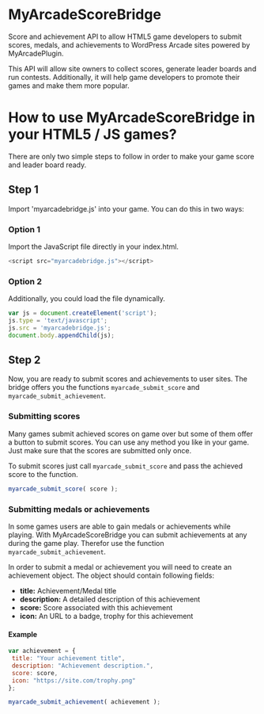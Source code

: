 # MyArcadeScoreBridge
Score and achievement API to allow HTML5 game developers to submit scores, medals, and achievements to WordPress Arcade sites powered by MyArcadePlugin.

This API will allow site owners to collect scores, generate leader boards and run contests. Additionally, it will help game developers to promote their games and make them more popular.

# How to use MyArcadeScoreBridge in your HTML5 / JS games?

There are only two simple steps to follow in order to make your game score and leader board ready.

## Step 1
Import 'myarcadebridge.js' into your game. You can do this in two ways:

### Option 1
Import the JavaScript file directly in your index.html.

```javascript
<script src="myarcadebridge.js"></script>
```

### Option 2
Additionally, you could load the file dynamically.

```javascript
var js = document.createElement('script');
js.type = 'text/javascript';
js.src = 'myarcadebridge.js';
document.body.appendChild(js);
```

## Step 2
Now, you are ready to submit scores and achievements to user sites. The bridge offers you the functions `myarcade_submit_score` and `myarcade_submit_achievement`.

### Submitting scores
Many games submit achieved scores on game over but some of them offer a button to submit scores. You can use any method you like in your game. Just make sure that the scores are submitted only once.

To submit scores just call `myarcade_submit_score` and pass the achieved score to the function.

```javascript
myarcade_submit_score( score );
```

### Submitting medals or achievements
In some games users are able to gain medals or achievements while playing. With MyArcadeScoreBridge you can submit achievements at any during the game play. Therefor use the function `myarcade_submit_achievement`.

In order to submit a medal or achievement you will need to create an achievement object. The object should contain following fields:

* **title:** Achievement/Medal title
* **description:** A detailed description of this achievement
* **score:** Score associated with this achievement
* **icon:** An URL to a badge, trophy for this achievement

#### Example

```javascript
var achievement = {
 title: "Your achievement title",
 description: "Achievement description.",
 score: score,
 icon: "https://site.com/trophy.png"
};

myarcade_submit_achievement( achievement );
```